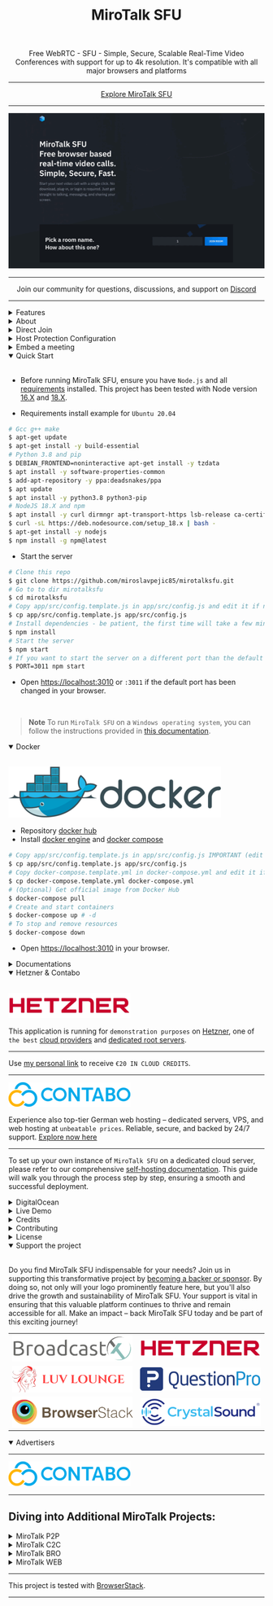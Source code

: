 <h1 align="center">MiroTalk SFU</h1>

<br />

<p align="center">Free WebRTC - SFU - Simple, Secure, Scalable Real-Time Video Conferences with support for up to 4k resolution. It's compatible with all major browsers and platforms</p>

<hr />

<p align="center">
    <a href="https://sfu.mirotalk.com/">Explore MiroTalk SFU</a>
</p>

<hr />

<p align="center">
    <a href="https://sfu.mirotalk.com/">
        <img src="public/images/mirotalksfu-header.gif">
    </a>
</p>

<hr />

<p align="center">
    Join our community for questions, discussions, and support on <a href="https://discord.gg/rgGYfeYW3N">Discord</a>
</p>

<hr />

<details>
<summary>Features</summary>

<br/>

-   Is `100% Free` - `Open Source (AGPLv3)` - `Self Hosted` and [PWA](https://en.wikipedia.org/wiki/Progressive_web_application)!
-   Unlimited conference rooms with no time limitations.
-   Live broadcasting streaming.
-   Translated into 133 languages.
-   Host protection to prevent unauthorized access.
-   User auth to prevent unauthorized access.
-   Room password protection.
-   Compatible with desktop and mobile devices.
-   Optimized mobile room URL sharing.
-   Webcam streaming with front and rear camera support for mobile devices.
-   Crystal-clear audio streaming with speaking detection and volume indicators.
-   Screen sharing for presentations.
-   File sharing with drag-and-drop support.
-   Choose your audio input, output, and video source.
-   Supports video quality up to 4K.
-   Supports advance Picture-in-Picture (PiP) offering a more streamlined and flexible viewing experience.
-   Record your screen, audio, and video.
-   Snapshot video frames and save them as PNG images.
-   Chat with an Emoji Picker for expressing feelings, private messages, Markdown support, and conversation saving.
-   ChatGPT (powered by OpenAI) for answering questions, providing information, and connecting users to relevant resources.
-   Speech recognition, execute the app features simply with your voice.
-   Push-to-talk functionality, similar to a walkie-talkie.
-   Advanced collaborative whiteboard for teachers.
-   Real-time sharing of YouTube embed videos, video files (MP4, WebM, OGG), and audio files (MP3).
-   Full-screen mode with one-click video element zooming and pin/unpin.
-   Customizable UI themes.
-   Right-click options on video elements for additional controls.
-   Supports [REST API](app/api/README.md) (Application Programming Interface).
-   Integration with [Slack](https://api.slack.com/apps/) for enhanced communication.
-   Utilizes [Sentry](https://sentry.io/) for error reporting.
-   And much more...

</details>

<details>
<summary>About</summary>

<br>

-   [Presentation](https://www.canva.com/design/DAE693uLOIU/view)
-   [Video Overview](https://www.youtube.com/watch?v=_IVn2aINYww)

</details>

<details>
<summary>Direct Join</summary>

<br/>

-   You can `directly join a room` by using link like:
-   https://sfu.mirotalk.com/join?room=test&roomPassword=0&name=mirotalksfu&audio=0&video=0&screen=0&notify=0

    | Params       | Type           | Description     |
    | ------------ | -------------- | --------------- |
    | room         | string         | Room Id         |
    | roomPassword | string/boolean | Room password   |
    | name         | string         | User name       |
    | audio        | boolean        | Audio stream    |
    | video        | boolean        | Video stream    |
    | screen       | boolean        | Screen stream   |
    | notify       | boolean        | Welcome message |
    | hide         | boolean        | Hide myself     |
    | username     | string         | Auth username   |
    | password     | string         | Auth password   |

> **Note**
>
> The `username` and `password` parameters are required when either `host.protected` or `host.user_auth` is set to `true` in the `app/src/config.js` file. The valid list of users is defined in the `host.users` configuration.

</details>

<details>
<summary>Host Protection Configuration</summary>

<br/>

When [host.protected](https://github.com/miroslavpejic85/mirotalksfu/commit/ab21686e9ad4b75e14c3ee020141d61b33111dde#commitcomment-62398736) or `host.user_auth` is enabled, the host/users must provide a valid username and password as specified in the `app/src/config.js` file.

| Params           | Value                                                                            | Description                                                                            |
| ---------------- | -------------------------------------------------------------------------------- | -------------------------------------------------------------------------------------- |
| `host.protected` | `true` if protection is enabled, `false` if not (default false)                  | Requires the host to provide a valid username and password during room initialization. |
| `host.user_auth` | `true` if user authentication is required, `false` if not (default false).       | Determines whether host authentication is required.                                    |
| `host.users`     | JSON array with user objects: `{"username": "username", "password": "password"}` | List of valid host users with their credentials.                                       |

Example:

```js
    host: {
        protected: true,
        user_auth: true,
        users: [
            {
                username: 'username',
                password: 'password',
            },
            {
                username: 'username2',
                password: 'password2',
            },
            //...
        ],
    },
```

### Room Initialization

To bypass the login page, join the room with URL parameters:

-   [https://sfu.mirotalk.com/join/?room=test&username=username&password=password](https://sfu.mirotalk.com/join/?room=test&username=username&password=password)

### Participant Room Entry

If `host.protected` is enabled, participants can join after host authentication using:

-   [https://sfu.mirotalk.com/join/test](https://sfu.mirotalk.com/join/test) (URL path)
-   [https://sfu.mirotalk.com/join/?room=test&roomPassword=0&name=mirotalksfu&audio=0&video=0&screen=0&notify=0](https://sfu.mirotalk.com/join/?room=test&roomPassword=0&name=mirotalksfu&audio=0&video=0&screen=0&notify=0) (URL with query parameters)

If `host.user_auth` is enabled, participants can join with mandatory credentials:

-   [https://sfu.mirotalk.com/join/?room=test&username=username&password=password](https://sfu.mirotalk.com/join/?room=test&username=username&password=password) (URL path)
-   [https://sfu.mirotalk.com/join/?room=test&name=mirotalk&audio=0&video=0&screen=0&notify=0&username=username&password=password](https://sfu.mirotalk.com/join/?room=test&name=mirotalk&audio=0&video=0&screen=0&&notify=0&username=username&password=password) (URL with query parameters)

</details>

<details>
<summary>Embed a meeting</summary>

<br/>

To embed a meeting in `your service or app` using an iframe, use the following code:

```html
<iframe
    allow="camera; microphone; display-capture; fullscreen; clipboard-read; clipboard-write; autoplay"
    src="https://sfu.mirotalk.com/newroom"
    style="height: 100vh; width: 100vw; border: 0px;"
></iframe>
```

</details>

<details open>
<summary>Quick Start</summary>

<br/>

-   Before running MiroTalk SFU, ensure you have `Node.js` and all [requirements](https://mediasoup.org/documentation/v3/mediasoup/installation/#requirements) installed. This project has been tested with Node version [16.X](https://nodejs.org/en/blog/release/v16.15.1/) and [18.X](https://nodejs.org/en/download).

-   Requirements install example for `Ubuntu 20.04`

```bash
# Gcc g++ make
$ apt-get update
$ apt-get install -y build-essential
# Python 3.8 and pip
$ DEBIAN_FRONTEND=noninteractive apt-get install -y tzdata
$ apt install -y software-properties-common
$ add-apt-repository -y ppa:deadsnakes/ppa
$ apt update
$ apt install -y python3.8 python3-pip
# NodeJS 18.X and npm
$ apt install -y curl dirmngr apt-transport-https lsb-release ca-certificates
$ curl -sL https://deb.nodesource.com/setup_18.x | bash -
$ apt-get install -y nodejs
$ npm install -g npm@latest
```

-   Start the server

```bash
# Clone this repo
$ git clone https://github.com/miroslavpejic85/mirotalksfu.git
# Go to to dir mirotalksfu
$ cd mirotalksfu
# Copy app/src/config.template.js in app/src/config.js and edit it if needed
$ cp app/src/config.template.js app/src/config.js
# Install dependencies - be patient, the first time will take a few minutes, in the meantime have a good coffee ;)
$ npm install
# Start the server
$ npm start
# If you want to start the server on a different port than the default use an env var
$ PORT=3011 npm start
```

-   Open [https://localhost:3010](https://localhost:3010) or `:3011` if the default port has been changed in your browser.

<br/>

> **Note**
> To run `MiroTalk SFU` on a `Windows operating system`, you can follow the instructions provided in [this documentation](https://github.com/miroslavpejic85/mirotalksfu/issues/99#issuecomment-1586073853).

</details>

<details open>
<summary>Docker</summary>

<br/>

![docker](public/images/docker.png)

-   Repository [docker hub](https://hub.docker.com/r/mirotalk/sfu)
-   Install [docker engine](https://docs.docker.com/engine/install/) and [docker compose](https://docs.docker.com/compose/install/)

```bash
# Copy app/src/config.template.js in app/src/config.js IMPORTANT (edit it according to your needs)
$ cp app/src/config.template.js app/src/config.js
# Copy docker-compose.template.yml in docker-compose.yml and edit it if needed
$ cp docker-compose.template.yml docker-compose.yml
# (Optional) Get official image from Docker Hub
$ docker-compose pull
# Create and start containers
$ docker-compose up # -d
# To stop and remove resources
$ docker-compose down
```

-   Open [https://localhost:3010](https://localhost:3010) in your browser.

</details>

<details>
<summary>Documentations</summary>

<br>

-   `Ngrok/HTTPS:` You can start a video conference directly from your local PC and make it accessible from any device outside your network by following [these instructions](docs/ngrok.md), or expose it directly on [HTTPS](app/ssl/README.md).

-   `Self-hosting:` For `self-hosting MiroTalk SFU` on your own dedicated server, please refer to [this comprehensive guide](docs/self-hosting.md). It will provide you with all the necessary instructions to get your MiroTalk SFU instance up and running smoothly.

-   `Rest API:` The [API documentation](https://docs.mirotalk.com/mirotalk-sfu/api/) uses [swagger](https://swagger.io/) at https://localhost:3010/api/v1/docs or check it on live [here](https://sfu.mirotalk.com/api/v1/docs).

    ```bash
    # The response will give you a entrypoint / Room URL for your meeting.
    $ curl -X POST "http://localhost:3010/api/v1/meeting" -H "authorization: mirotalksfu_default_secret" -H "Content-Type: application/json"
    $ curl -X POST "https://sfu.mirotalk.com/api/v1/meeting" -H "authorization: mirotalksfu_default_secret" -H "Content-Type: application/json"
    # The response will give you a entrypoint / URL for the direct join to the meeting.
    $ curl -X POST "http://localhost:3010/api/v1/join" -H "authorization: mirotalksfu_default_secret" -H "Content-Type: application/json" --data '{"room":"test","password":"false","name":"mirotalksfu","audio":"false","video":"false","screen":"false","notify":"false"}'
    $ curl -X POST "https://sfu.mirotalk.com/api/v1/join" -H "authorization: mirotalksfu_default_secret" -H "Content-Type: application/json" --data '{"room":"test","password":"false","name":"mirotalksfu","audio":"false","video":"false","screen":"false","notify":"false"}'
    ```

</details>

<details open>
<summary>Hetzner & Contabo</summary>

<br/>

[![Hetzner](public/sponsors/Hetzner.png)](https://hetzner.cloud/?ref=XdRifCzCK3bn)

This application is running for `demonstration purposes` on [Hetzner](https://www.hetzner.com/), one of `the best` [cloud providers](https://www.hetzner.com/cloud) and [dedicated root servers](https://www.hetzner.com/dedicated-rootserver).

---

Use [my personal link](https://hetzner.cloud/?ref=XdRifCzCK3bn) to receive `€⁠20 IN CLOUD CREDITS`.

---

[![Contabo](public/advertisers/ContaboLogo.png)](https://www.dpbolvw.net/click-101027391-14462707)

Experience also top-tier German web hosting – dedicated servers, VPS, and web hosting at `unbeatable prices`. Reliable, secure, and backed by 24/7 support. [Explore now here](https://www.dpbolvw.net/click-101027391-14462707)

---

To set up your own instance of `MiroTalk SFU` on a dedicated cloud server, please refer to our comprehensive [self-hosting documentation](https://docs.mirotalk.com/mirotalk-sfu/self-hosting/). This guide will walk you through the process step by step, ensuring a smooth and successful deployment.

</details>

<details>
<summary>DigitalOcean</summary>

<br/>

[![DigitalOcean Referral Badge](https://web-platforms.sfo2.cdn.digitaloceanspaces.com/WWW/Badge%201.svg)](https://www.digitalocean.com/?refcode=1070207afbb1&utm_campaign=Referral_Invite&utm_medium=Referral_Program&utm_source=badge)

For personal use, you can start with a single $5 a month cloud server and scale up as needed. You can use [this link](https://m.do.co/c/1070207afbb1) to get a `$100 credit for the first 60 days`.

</details>

<details>
<summary>Live Demo</summary>

<br/>

<a target="_blank" href="https://hetzner.cloud/?ref=XdRifCzCK3bn"><img src="public/sponsors/Hetzner.png" style="width: 220px;"></a>

https://sfu.mirotalk.com

[![mirotalksfu-qr](public/images/mirotalksfu-qr.png)](https://sfu.mirotalk.com/)

</details>

<details>
<summary>Credits</summary>

<br/>

-   [Davide Pacilio](https://cruip.com/demos/solid/) (html template)
-   [Dirk Vanbeveren](https://github.com/Dirvann) (sfu logic)
-   [Mediasoup](https://mediasoup.org) (sfu server)

</details>

<details>
<summary>Contributing</summary>

<br/>

-   Contributions are welcome and greatly appreciated!
-   Just run before `npm run lint`

</details>

<details>
<summary>License</summary>

<br/>

[![AGPLv3](public/images/AGPLv3.png)](LICENSE)

MiroTalk SFU is free and open-source under the terms of AGPLv3 (GNU Affero General Public License v3.0). Please `respect the license conditions`, In particular `modifications need to be free as well and made available to the public`. Get a quick overview of the license at [Choose an open source license](https://choosealicense.com/licenses/agpl-3.0/).

To obtain a [MiroTalk SFU license](https://docs.mirotalk.com/license/licensing-options/) with terms different from the AGPLv3, you can conveniently make your [purchase on CodeCanyon](https://codecanyon.net/item/mirotalk-sfu-webrtc-realtime-video-conferences/40769970). This allows you to tailor the licensing conditions to better suit your specific requirements.

</details>

<details open>
<summary>Support the project</summary>

<br/>

Do you find MiroTalk SFU indispensable for your needs? Join us in supporting this transformative project by [becoming a backer or sponsor](https://github.com/sponsors/miroslavpejic85). By doing so, not only will your logo prominently feature here, but you'll also drive the growth and sustainability of MiroTalk SFU. Your support is vital in ensuring that this valuable platform continues to thrive and remain accessible for all. Make an impact – back MiroTalk SFU today and be part of this exciting journey!

|                                                                                   |                                                                                        |
| --------------------------------------------------------------------------------- | -------------------------------------------------------------------------------------- |
| [![BroadcastX](public/sponsors/BroadcastX.png)](https://broadcastx.de/)           | [![Hetzner](public/sponsors/HetznerLogo.png)](https://hetzner.cloud/?ref=XdRifCzCK3bn) |
| [![LuvLounge](public/sponsors/LuvLounge.png)](https://luvlounge.ca)               | [![QuestionPro](public/sponsors/QuestionPro.png)](https://www.questionpro.com)         |
| [![BrowserStack](public/sponsors/BrowserStack.png)](https://www.browserstack.com) | [![CrystalSound](public/sponsors/CrystalSound.png)](https://crystalsound.ai)           |

</details>

<details open>
<summary>Advertisers</summary>

---

[![Contabo](public/advertisers/ContaboLogo.png)](https://www.dpbolvw.net/click-101027391-14462707)

---

</details>

## Diving into Additional MiroTalk Projects:

<details>
<summary>MiroTalk P2P</summary>

<br/>

Try also [MiroTalk P2P](https://github.com/miroslavpejic85/mirotalk) `peer to peer` real-time video conferences, optimized for small groups. `Unlimited time, unlimited concurrent rooms` each having 5-8 participants.

</details>

<details>
<summary>MiroTalk C2C</summary>

<br>

Try also [MiroTalk C2C](https://github.com/miroslavpejic85/mirotalkc2c) `peer to peer` real-time video conferences, optimized for cam 2 cam. `Unlimited time, unlimited concurrent rooms` each having 2 participants.

</details>

<details>
<summary>MiroTalk BRO</summary>

<br>

Try also [MiroTalk BRO](https://github.com/miroslavpejic85/mirotalkbro) `Live broadcast` (peer to peer) live video, audio and screen stream to all connected users (viewers). `Unlimited time, unlimited concurrent rooms` each having a broadcast and many viewers.

</details>

<details>
<summary>MiroTalk WEB</summary>

<br>

Try also [MiroTalk WEB](https://github.com/miroslavpejic85/mirotalkwebrtc) a platform that allows for the management of an `unlimited number of users`. Each user must register with their email, username, and password, after which they gain access to their `personal dashboard`. Within the dashboard, users can `manage their rooms and schedule meetings` using the desired version of MiroTalk on a specified date and time. Invitations to these meetings can be sent via email, shared through the web browser, or sent via SMS.

</details>

---

This project is tested with [BrowserStack](https://www.browserstack.com).

---
